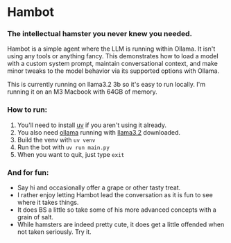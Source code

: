 # Hambot
### The intellectual hamster you never knew you needed.

Hambot is a simple agent where the LLM is running within Ollama. It isn't using any tools or anything fancy. This demonstrates
how to load a model with a custom system prompt, maintain conversational context, and make minor tweaks to the model behavior via its supported options with Ollama.

This is currently running on llama3.2 3b so it's easy to run locally. I'm running it on an M3 Macbook with 64GB of memory.

### How to run:
1. You'll need to install [uv](https://docs.astral.sh/uv/guides/install-python/) if you aren't using it already.
2. You also need [ollama](https://ollama.com) running with [llama3.2](https://ollama.com/library/llama3.2) downloaded.
3. Build the venv with `uv venv`
4. Run the bot with `uv run main.py`
5. When you want to quit, just type `exit`

### And for fun:

- Say hi and occasionally offer a grape or other tasty treat.
- I rather enjoy letting Hambot lead the conversation as it is fun to see where it takes things.
- It does BS a little so take some of his more advanced concepts with a grain of salt.
- While hamsters are indeed pretty cute, it does get a little offended when not taken seriously. Try it.